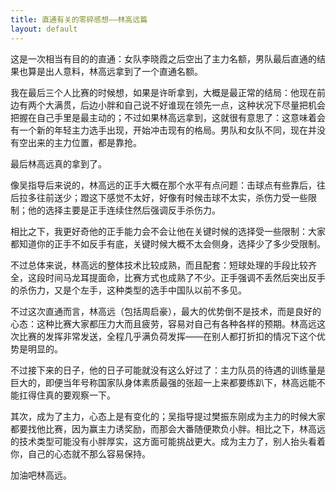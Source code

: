 ```yaml
---
title: 直通有关的零碎感想——林高远篇
layout: default
---
```


这是一次相当有目的的直通：女队李晓霞之后空出了主力名额，男队最后直通的结果也算是出人意料，林高远拿到了一个直通名额。

我在最后三个人比赛的时候想，如果是许昕拿到，大概是最正常的结局：他现在前边有两个大满贯，后边小胖和自己说不好谁现在领先一点，这种状况下尽量把机会把握在自己手里是最主动的；不过如果林高远拿到，这就很有意思了：这意味着会有一个新的年轻主力选手出现，开始冲击现有的格局。男队和女队不同，现在并没有空出来的主力位置，都是靠抢。



最后林高远真的拿到了。



像吴指导后来说的，林高远的正手大概在那个水平有点问题：击球点有些靠后，往后拉多往前送少；蹬这下感觉不太好，好像有时候击球不太实，杀伤力受一些限制；他的选择主要是正手连续住然后强调反手杀伤力。

相比之下，我更好奇他的正手能力会不会让他在关键时候的选择受一些限制：大家都知道你的正手不如反手有底，关键时候大概不太会侧身，选择少了多少受限制。

不过总体来说，林高远的整体技术比较成熟，而且配套：短球处理的手段比较齐全，这段时间马龙耳提面命，比赛方式也成熟了不少。正手强调不丢然后突出反手的杀伤力，又是个左手，这种类型的选手中国队以前不多见。



不过这次直通而言，林高远（包括周启豪），最大的优势倒不是技术，而是良好的心态：这种比赛大家都压力大而且疲劳，容易对自己有各种各样的预期。林高远这次比赛的发挥非常发送，全程几乎满负荷发挥——在别人都打折扣的情况下这个优势是明显的。



不过接下来的日子，他的日子可能就没有这么好过了：主力队员的待遇的训练量是巨大的，即便当年号称国家队身体素质最强的张超一上来都要练趴下，林高远能不能扛得住真的要观察一下。

其次，成为了主力，心态上是有变化的；吴指导提过樊振东刚成为主力的时候大家都要找他比赛，因为赢主力诱奖励，而那会大番随便欺负小胖。相比之下，林高远的技术类型可能没有小胖厚实，这方面可能挑战更大。成为主力了，别人抬头看着你，自己的心态就不那么容易保持。

加油吧林高远。
